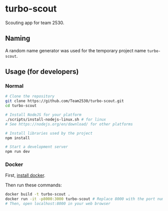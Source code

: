 # turbo-scout

Scouting app for team 2530.

## Naming

A random name generator was used for the temporary project name `turbo-scout`.

## Usage (for developers)

### Normal

```bash
# Clone the repository
git clone https://github.com/Team2530/turbo-scout.git
cd turbo-scout

# Install NodeJS for your platform
./scripts/install-nodejs-linux.sh # for linux
# See https://nodejs.org/en/download/ for other platforms 

# Install libraries used by the project
npm install

# Start a development server
npm run dev
```

### Docker

First, [install docker](https://docs.docker.com/engine/install/).

Then run these commands:

```sh
docker build -t turbo-scout .
docker run -it -p8000:3000 turbo-scout # Replace 8000 with the port number you want to use from your host machine.
# Then, open localhost:8000 in your web browser
```